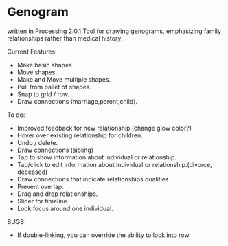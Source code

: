 Genogram
========

written in Processing 2.0.1
Tool for drawing [genograms](http://en.wikipedia.org/wiki/Genogram), emphasizing family relationships rather than medical history.

Current Features:
- Make basic shapes.
- Move shapes.
- Make and Move multiple shapes.
- Pull from pallet of shapes.
- Snap to grid / row.
- Draw connections (marriage,parent,child).

To do:
- Improved feedback for new relationship (change glow color?)
- Hover over existing relationship for children.
- Undo / delete.
- Draw connections (sibling)
- Tap to show information about individual or relationship.
- Tap/click to edit information about individual or relationship.(divorce, deceased)
- Draw connections that indicate relationships qualities.
- Prevent overlap.
- Drag and drop relationships.
- Slider for timeline.
- Lock focus around one individual.

BUGS:
- If double-linking, you can override the ability to lock into row.
